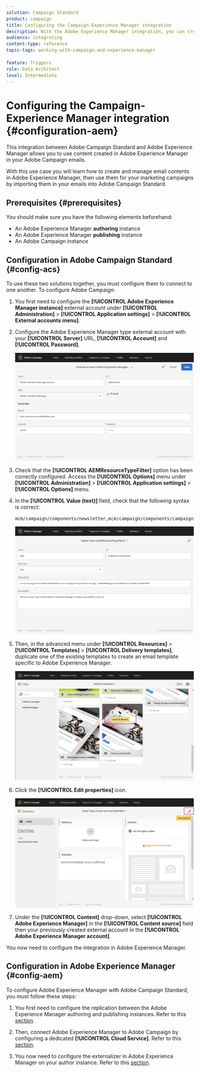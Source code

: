 ```yaml
---
solution: Campaign Standard
product: campaign
title: Configuring the Campaign-Experience Manager integration
description: With the Adobe Experience Manager integration, you can create content directly in AEM and use it later on in Adobe Campaign.
audience: integrating
content-type: reference
topic-tags: working-with-campaign-and-experience-manager

feature: Triggers
role: Data Architect
level: Intermediate
---
```


# Configuring the Campaign-Experience Manager integration {#configuration-aem}

This integration between Adobe Campaign Standard and Adobe Experience Manager allows you to use content created in Adobe Experience Manager in your Adobe Campaign emails.

With this use case you will learn how to create and manage email contents in Adobe Experience Manager, then use them for your marketing campaigns by importing them in your emails into Adobe Campaign Standard.

## Prerequisites {#prerequisites}

You should make sure you have the following elements beforehand:

* An Adobe Experience Manager **authoring** instance
* An Adobe Experience Manager **publishing** instance
* An Adobe Campaign instance

## Configuration in Adobe Campaign Standard {#config-acs}

To use these two solutions together, you must configure them to connect to one another.
To configure Adobe Campaign:

1. You first need to configure the **[!UICONTROL Adobe Experience Manager instance]** external account under **[!UICONTROL Administration]** > **[!UICONTROL Application settings]** > **[!UICONTROL External accounts menu]**.

1. Configure the Adobe Experience Manager type external account with your **[!UICONTROL Server]** URL, **[!UICONTROL Account]** and **[!UICONTROL Password]**.

    ![](assets/aem_1.png)

1. Check that the **[!UICONTROL AEMResourceTypeFilter]** option has been correctly configured. Access the **[!UICONTROL Options]** menu under **[!UICONTROL Administration]** > **[!UICONTROL Application settings]** > **[!UICONTROL Options]** menu.

1. In the **[!UICONTROL Value (text)]** field, check that the following syntax is correct:

    ```
    mcm/campaign/components/newsletter,mcm/campaign/components/campaign_newsletterpage,mcm/neolane/components/newsletter
    ```

    ![](assets/aem_2.png)

1. Then, in the advanced menu under **[!UICONTROL Resources]** > **[!UICONTROL Templates]** > **[!UICONTROL Delivery templates]**, duplicate one of the existing templates to create an email template specific to Adobe Experience Manager.

    ![](assets/aem_3.png)

1. Click the **[!UICONTROL Edit properties]** icon.

    ![](assets/aem_4.png)

1. Under the **[!UICONTROL Content]** drop-down, select **[!UICONTROL Adobe Experience Manager]** in the **[!UICONTROL Content source]** field then your previously created external account in the **[!UICONTROL Adobe Experience Manager account]**.

You now need to configure the integration in Adobe Experience Manager.

## Configuration in Adobe Experience Manager {#config-aem}

To configure Adobe Experience Manager with Adobe Campaign Standard, you must follow these steps:

1. You first need to configure the replication between the Adobe Experience Manager authoring and publishing instances. Refer to this [section](https://docs.adobe.com/content/help/en/experience-manager-65/administering/integration/campaignstandard.html#configuring-adobe-experience-manager).

1. Then, connect Adobe Experience Manager to Adobe Campaign by configuring a dedicated **[!UICONTROL Cloud Service]**. Refer to this [section](https://docs.adobe.com/content/help/en/experience-manager-65/administering/integration/campaignstandard.html#connecting-aem-to-adobe-campaign).

1. You now need to configure the externalizer in Adobe Experience Manager on your author instance. Refer to this [section](https://docs.adobe.com/content/help/en/experience-manager-65/administering/integration/campaignstandard.html#configuring-the-externalizer).

